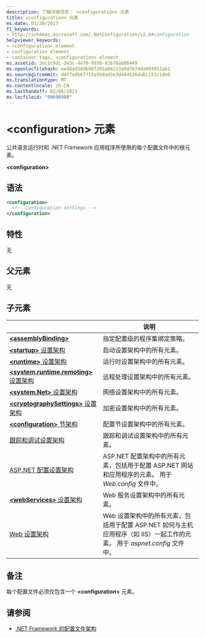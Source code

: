 ```yaml
---
description: 了解详细信息： <configuration> 元素
title: <configuration> 元素
ms.date: 03/30/2017
f1_keywords:
- http://schemas.microsoft.com/.NetConfiguration/v2.0#configuration
helpviewer_keywords:
- <configuration> element
- configuration element
- container tags, <configuration> element
ms.assetid: 2ec1c9dc-2e5c-4ef0-9958-81670ab88449
ms.openlocfilehash: ee48a45ddb987201e84213a0d7674da004951ab1
ms.sourcegitcommit: ddf7edb67715a5b9a45e3dd44536dabc153c1de0
ms.translationtype: MT
ms.contentlocale: zh-CN
ms.lasthandoff: 02/06/2021
ms.locfileid: "99698990"
---
```

# <a name="configuration-element"></a>\<configuration> 元素

公共语言运行时和 .NET Framework 应用程序所使用的每个配置文件中的根元素。

**\<configuration>**

## <a name="syntax"></a>语法

```xml
<configuration>
  <!-- Configuration settings -->
</configuration>
```

## <a name="attributes"></a>特性

无

## <a name="parent-element"></a>父元素

无

## <a name="child-elements"></a>子元素

|     | 说明 |
| --- | ----------- |
| [**\<assemblyBinding>**](assemblybinding-element-for-configuration.md) | 指定配置级的程序集绑定策略。|
| [**\<startup>** 设置架构](./startup/index.md) | 启动设置架构中的所有元素。 |
| [**\<runtime>** 设置架构](./runtime/index.md) | 运行时设置架构中的所有元素。 |
| [**\<system.runtime.remoting>** 设置架构](/previous-versions/dotnet/netframework-4.0/z415cf9a(v=vs.100)) | 远程处理设置架构中的所有元素。 |
| [**\<system.Net>** 设置架构](./network/index.md) | 网络设置架构中的所有元素。 |
| [**\<cryptographySettings>** 设置架构](./cryptography/index.md) | 加密设置架构中的所有元素。 |
| [**\<configuration>** 节架构](configuration-sections-schema.md) | 配置节设置架构中的所有元素。 |
| [跟踪和调试设置架构](./trace-debug/index.md) | 跟踪和调试设置架构中的所有元素。 |
| [ASP.NET 配置设置架构](/previous-versions/dotnet/netframework-4.0/b5ysx397(v=vs.100)) | ASP.NET 配置架构中的所有元素，包括用于配置 ASP.NET 网站和应用程序的元素。 用于 *Web.config* 文件中。 |
| [**\<webServices>** 设置架构](/previous-versions/dotnet/netframework-4.0/cctwteet(v=vs.100)) | Web 服务设置架构中的所有元素。 |
| [Web 设置架构](./web/index.md) | Web 设置架构中的所有元素，包括用于配置 ASP.NET 如何与主机应用程序（如 IIS）一起工作的元素。 用于 *aspnet.config* 文件中。 |

## <a name="remarks"></a>备注

每个配置文件必须仅包含一个 **\<configuration>** 元素。

## <a name="see-also"></a>请参阅

- [.NET Framework 的配置文件架构](index.md)
